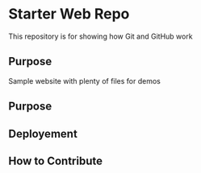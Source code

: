 # Starter Web Repo

This repository is for showing how Git and GitHub work

## Purpose

Sample website with plenty of files for demos

## Purpose

## Deployement

## How to Contribute
